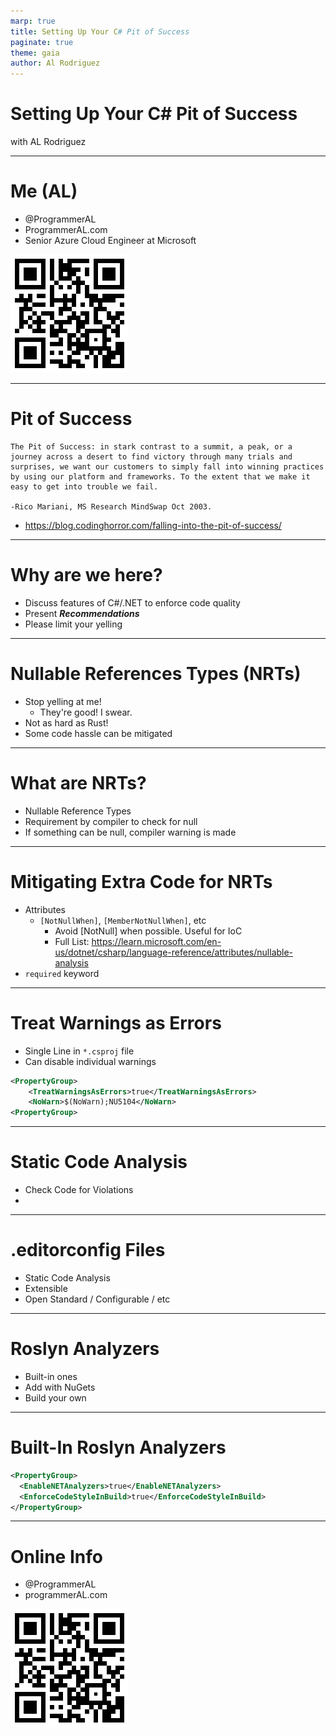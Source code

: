 ```yaml
---
marp: true
title: Setting Up Your C# Pit of Success
paginate: true
theme: gaia
author: Al Rodriguez
---
```


# Setting Up Your C# Pit of Success

with AL Rodriguez

---

# Me (AL)

- @ProgrammerAL
- ProgrammerAL.com
- Senior Azure Cloud Engineer at Microsoft

![bg right 80%](presentation-images/presentation_link_qrcode.png)

---

# Pit of Success

```text
The Pit of Success: in stark contrast to a summit, a peak, or a journey across a desert to find victory through many trials and surprises, we want our customers to simply fall into winning practices by using our platform and frameworks. To the extent that we make it easy to get into trouble we fail.
           
-Rico Mariani, MS Research MindSwap Oct 2003.
```

- https://blog.codinghorror.com/falling-into-the-pit-of-success/

---

# Why are we here?

- Discuss features of C#/.NET to enforce code quality
- Present ***Recommendations***
- Please limit your yelling

---

# Nullable References Types (NRTs)

- Stop yelling at me!
  - They're good! I swear.
- Not as hard as Rust!
- Some code hassle can be mitigated

---

# What are NRTs?

- Nullable Reference Types
- Requirement by compiler to check for null
- If something can be null, compiler warning is made

---

# Mitigating Extra Code for NRTs

- Attributes
  - `[NotNullWhen]`, `[MemberNotNullWhen]`, etc
    - Avoid [NotNull] when possible. Useful for IoC
    - Full List: https://learn.microsoft.com/en-us/dotnet/csharp/language-reference/attributes/nullable-analysis
- `required` keyword


--- 

# Treat Warnings as Errors

- Single Line in `*.csproj` file
- Can disable individual warnings

```xml
<PropertyGroup>
	<TreatWarningsAsErrors>true</TreatWarningsAsErrors>
	<NoWarn>$(NoWarn);NU5104</NoWarn>
<PropertyGroup>
```

---

# Static Code Analysis

- Check Code for Violations
- 

---

# .editorconfig Files

- Static Code Analysis
- Extensible
- Open Standard / Configurable / etc

---

# Roslyn Analyzers

- Built-in ones
- Add with NuGets
- Build your own


---

# Built-In Roslyn Analyzers

```xml
<PropertyGroup>
  <EnableNETAnalyzers>true</EnableNETAnalyzers>
  <EnforceCodeStyleInBuild>true</EnforceCodeStyleInBuild>
</PropertyGroup>
```

---


# Online Info

- @ProgrammerAL
- programmerAL.com

![bg right 80%](presentation-images/presentation_link_qrcode.png)
